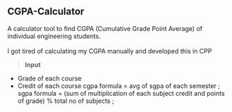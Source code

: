 ## CGPA-Calculator
A calculator tool to find CGPA (Cumulative Grade Point Average) of individual engineering students.<br/>
<br/>I got tired of calculating my CGPA manually and developed this in CPP<br/>

>**Input**
* Grade of each course
* Credit of each course
cgpa formula = avg of sgpa of each semester ; <br>
sgpa formula = (sum of multiplication of each subject credit and points of grade) % total no of subjects ;
<br><br>
